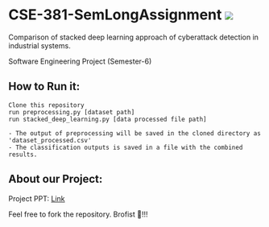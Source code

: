 # CSE-381-SemLongAssignment              ![](https://img.shields.io/badge/SemLongAssignment-a.svg)
Comparison of stacked deep learning approach of cyberattack detection in industrial systems.

Software Engineering Project (Semester-6)


## How to Run it:

```
Clone this repository
run preprocessing.py [dataset path]
run stacked_deep_learning.py [data processed file path]

- The output of preprocessing will be saved in the cloned directory as 'dataset_processed.csv'
- The classification outputs is saved in a file with the combined results.
```
## About our Project:

Project PPT: [Link]()

Feel free to fork the repository. Brofist :punch:!!!
